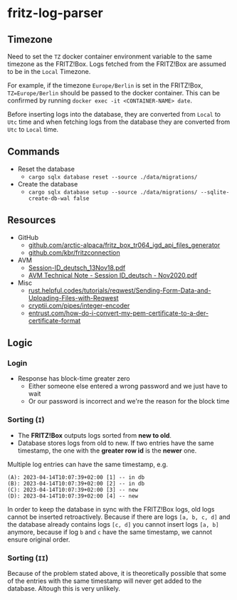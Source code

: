# fritz-log-parser

## Timezone

Need to set the `TZ` docker container environment variable to the same timezone as the FRITZ!Box.
Logs fetched from the FRITZ!Box are assumed to be in the `Local` Timezone.

For example, if the timezone `Europe/Berlin` is set in the FRITZ!Box, `TZ=Europe/Berlin` should be
passed to the docker container. This can be confirmed by running `docker exec -it <CONTAINER-NAME> date`.

Before inserting logs into the database, they are converted from `Local` to `Utc` time and when
fetching logs from the database they are converted from `Utc` to `Local` time.

## Commands

- Reset the database
  - `cargo sqlx database reset --source ./data/migrations/`
- Create the database
  - `cargo sqlx database setup --source ./data/migrations/ --sqlite-create-db-wal false`

## Resources

- GitHub
  - [github.com/arctic-alpaca/fritz_box_tr064_igd_api_files_generator](https://github.com/arctic-alpaca/fritz_box_tr064_igd_api_files_generator)
  - [github.com/kbr/fritzconnection](https://github.com/kbr/fritzconnection)
- AVM
  - [Session-ID_deutsch_13Nov18.pdf](https://avm.de/fileadmin/user_upload/Global/Service/Schnittstellen/Session-ID_deutsch_13Nov18.pdf)
  - [AVM Technical Note - Session ID_deutsch - Nov2020.pdf](https://avm.de/fileadmin/user_upload/Global/Service/Schnittstellen/AVM%20Technical%20Note%20-%20Session%20ID_deutsch%20-%20Nov2020.pdf)
- Misc
  - [rust.helpful.codes/tutorials/reqwest/Sending-Form-Data-and-Uploading-Files-with-Reqwest](https://rust.helpful.codes/tutorials/reqwest/Sending-Form-Data-and-Uploading-Files-with-Reqwest/)
  - [cryptii.com/pipes/integer-encoder](https://cryptii.com/pipes/integer-encoder)
  - [entrust.com/how-do-i-convert-my-pem-certificate-to-a-der-certificate-format](https://www.entrust.com/knowledgebase/ssl/how-do-i-convert-my-pem-certificate-to-a-der-certificate-format)

## Logic

### Login

- Response has block-time greater zero
  - Either someone else entered a wrong password and we just have to wait
  - Or our password is incorrect and we're the reason for the block time

### Sorting (`I`)

- The **FRITZ!Box** outputs logs sorted from **new to old**.
- Database stores logs from old to new. If two entries have the
  same timestamp, the one with the **greater row id** is the **newer** one.

Multiple log entries can have the same timestamp, e.g.

```text
(A): 2023-04-14T10:07:39+02:00 [1] -- in db
(B): 2023-04-14T10:07:39+02:00 [2] -- in db
(C): 2023-04-14T10:07:39+02:00 [3] -- new
(D): 2023-04-14T10:07:39+02:00 [4] -- new
```

In order to keep the database in sync with the FRITZ!Box logs,
old logs cannot be inserted retroactively. Because if there are logs `[a, b, c, d]`
and the database already contains logs `[c, d]` you cannot insert logs `[a, b]`
anymore, because if log `b` and `c` have the same timestamp, we cannot ensure original order.

### Sorting (`II`)

Because of the problem stated above, it is theoretically possible that some of the entries
with the same timestamp will never get added to the database. Altough this is very unlikely.
